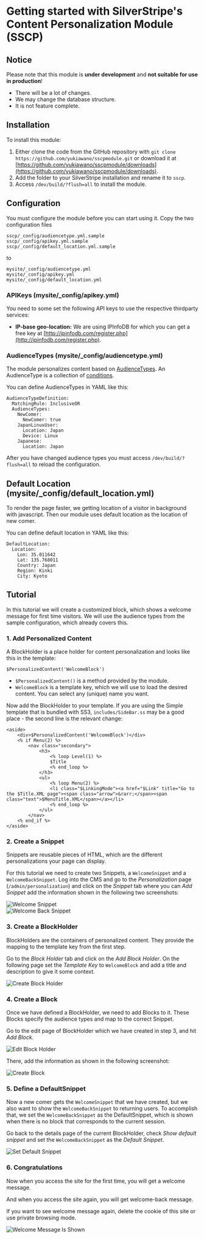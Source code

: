 # Getting started with SilverStripe's Content Personalization Module (SSCP)


## Notice

Please note that this module is **under development** and **not suitable for use in production**!

* There will be a lot of changes.
* We may change the database structure.
* It is not feature complete.


## Installation

To install this module:

1. Either clone the code from the GitHub repository with ``git clone https://github.com/yukiawano/sscpmodule.git`` or download it at [https://github.com/yukiawano/sscpmodule/downloads](https://github.com/yukiawano/sscpmodule/downloads).
2. Add the folder to your SilverStripe installation and rename it to ``sscp``.
3. Access ``/dev/build/?flush=all`` to install the module.


## Configuration

You must configure the module before you can start using it.
Copy the two configuration files

    sscp/_config/audiencetype.yml.sample
    sscp/_config/apikey.yml.sample
    sscp/_config/default_location.yml.sample

to

    mysite/_config/audiencetype.yml
    mysite/_config/apikey.yml
    mysite/_config/default_location.yml


### APIKeys (mysite/_config/apikey.yml)

You need to some set the following API keys to use the respective thirdparty services:

* **IP-base geo-location:** We are using IPInfoDB for which you can get a free key at
[http://ipinfodb.com/register.php](http://ipinfodb.com/register.php).


### AudienceTypes (mysite/_config/audiencetype.yml)

The module personalizes content based on [AudienceTypes](https://github.com/yukiawano/sscpmodule/blob/master/docs/en/topics/audience-type.md).
An AudienceType is a collection of [conditions](https://github.com/yukiawano/sscpmodule/blob/master/docs/en/conditions.md).

You can define AudienceTypes in YAML like this:

```
AudienceTypeDefinition:
  MatchingRule: InclusiveOR
  AudienceTypes:
    NewComer:
      NewComer: true
    JapanLinuxUser:
      Location: Japan
      Device: Linux
    Japanese:
      Location: Japan
```

After you have changed audience types you must access ``/dev/build/?flush=all`` to reload the configuration.

## Default Location (mysite/_config/default_location.yml)

To render the page faster, we getting location of a visitor in background with javascript.
Then our module uses default location as the location of new comer.

You can define default location in YAML like this:

```
DefaultLocation:
  Location:
    Lon: 35.011642
    Lat: 135.768011
    Country: Japan
    Region: Kinki
    City: Kyoto
```

## Tutorial

In this tutorial we will create a customized block, which shows a welcome message for first time visitors.
We will use the audience types from the sample configuration, which already covers this.


### 1. Add Personalized Content

A BlockHolder is a place holder for content personalization and looks like this in the template:

```
$PersonalizedContent('WelcomeBlock')
```

* ``$PersonalizedContent()`` is a method provided by the module.
* ``WelcomeBlock`` is a template key, which we will use to load the desired content. You can select any (unique) name you want.

Now add the BlockHolder to your template.
If you are using the Simple template that is bundled with SS3, ``includes/SideBar.ss`` may be a good place - the second line is the relevant change:

```
<aside>
	<div>$PersonalizedContent('WelcomeBlock')</div>
	<% if Menu(2) %>
		<nav class="secondary">
			<h3>
				<% loop Level(1) %>
				$Title
				<% end_loop %>
			</h3>
			<ul>
				<% loop Menu(2) %>
				<li class="$LinkingMode"><a href="$Link" title="Go to the $Title.XML page"><span class="arrow">&rarr;</span><span class="text">$MenuTitle.XML</span></a></li>
				<% end_loop %>
			</ul>
		</nav>
	<% end_if %>  	
</aside>
```


### 2. Create a Snippet

Snippets are reusable pieces of HTML, which are the different personalizations your page can display.

For this tutorial we need to create two Snippets, a ``WelcomeSnippet`` and a ``WelcomeBackSnippet``.
Log into the CMS and go to the *Personalization* page (``/admin/personalization``) and click on the *Snippet* tab where you can *Add Snippet* add the information shown in the following two screenshots:

![Welcome Snippet](https://github.com/yukiawano/sscpmodule/raw/master/docs/img/WelcomeSnippet.png)  
![Welcome Back Snippet](https://github.com/yukiawano/sscpmodule/raw/master/docs/img/WelcomeBackSnippet.png)


### 3. Create a BlockHolder

BlockHolders are the containers of personalized content. They provide the mapping to the template key from the first step.

Go to the *Block Holder* tab and click on the *Add Block Holder*. On the following page set the *Template Key* to ``WelcomeBlock`` and add a title and description to give it some context.

![Create Block Holder](https://github.com/yukiawano/sscpmodule/raw/master/docs/img/CreateBlockHolder.png)

### 4. Create a Block

Once we have defined a BlockHolder, we need to add Blocks to it.
These Blocks specify the audience types and map to the correct Snippet.

Go to the edit page of BlockHolder which we have created in step 3, and hit *Add Block*.

![Edit Block Holder](https://github.com/yukiawano/sscpmodule/raw/master/docs/img/EditBlockHolder.png)

There, add the information as shown in the following screenshot:

![Create Block](https://github.com/yukiawano/sscpmodule/raw/master/docs/img/CreateBlock.png)

### 5. Define a DefaultSnippet

Now a new comer gets the ``WelcomeSnippet`` that we have created, but we also want to show the ``WelcomeBackSnippet`` to returning users.
To accomplish that, we set the ``WelcomeBackSnippet`` as the DefaultSnippet, which is shown when there is no block that corresponds to the current session.

Go back to the details page of the current BlockHolder, check *Show default snippet* and set the ``WelcomeBackSnippet`` as the *Default Snippet*.

![Set Default Snippet](https://github.com/yukiawano/sscpmodule/raw/master/docs/img/SetDefaultSnippet.png)

### 6. Congratulations

Now when you access the site for the first time, you will get a welcome message.

And when you access the site again, you will get welcome-back message.

If you want to see welcome message again, delete the cookie of this site or use private browsing mode.

![Welcome Message Is Shown](https://github.com/yukiawano/sscpmodule/raw/master/docs/img/WelcomeMessageIsShown.png)